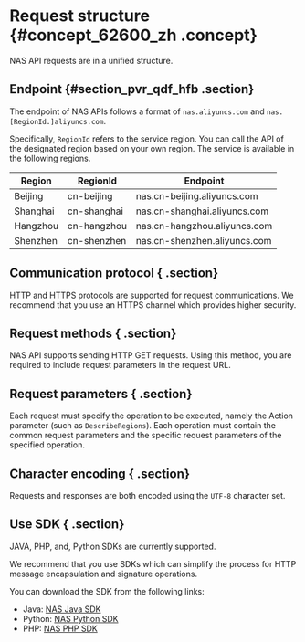 # Request structure {#concept_62600_zh .concept}

NAS API requests are in a unified structure.

## Endpoint {#section_pvr_qdf_hfb .section}

The endpoint of NAS APIs follows a format of `nas.aliyuncs.com` and `nas. [RegionId.]aliyuncs.com`.

Specifically, `RegionId` refers to the service region. You can call the API of the designated region based on your own region. The service is available in the following regions.

|Region|RegionId|Endpoint|
|------|--------|--------|
|Beijing|cn-beijing|nas.cn-beijing.aliyuncs.com|
|Shanghai|cn-shanghai|nas.cn-shanghai.aliyuncs.com|
|Hangzhou|cn-hangzhou|nas.cn-hangzhou.aliyuncs.com|
|Shenzhen|cn-shenzhen|nas.cn-shenzhen.aliyuncs.com|

## Communication protocol { .section}

HTTP and HTTPS protocols are supported for request communications. We recommend that you use an HTTPS channel which provides higher security.

## Request methods { .section}

NAS API supports sending HTTP GET requests. Using this method, you are required to include request parameters in the request URL.

## Request parameters { .section}

Each request must specify the operation to be executed, namely the Action parameter \(such as `DescribeRegions`\). Each operation must contain the common request parameters and the specific request parameters of the specified operation.

## Character encoding { .section}

Requests and responses are both encoded using the `UTF-8` character set.

## Use SDK { .section}

JAVA, PHP, and, Python SDKs are currently supported.

We recommend that you use SDKs which can simplify the process for HTTP message encapsulation and signature operations.

You can download the SDK from the following links:

-   Java: [NAS Java SDK](https://github.com/aliyun/aliyun-openapi-java-sdk/tree/master/aliyun-java-sdk-nas)
-   Python: [NAS Python SDK](https://github.com/aliyun/aliyun-openapi-python-sdk/tree/master/aliyun-python-sdk-nas)
-   PHP: [NAS PHP SDK](https://github.com/aliyun/aliyun-openapi-php-sdk/tree/master/aliyun-php-sdk-nas)

